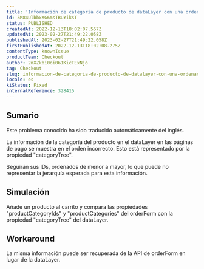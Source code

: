 ```yaml
---
title: 'Información de categoría de producto de dataLayer con una ordenación errónea'
id: 5M84UlbbxXG6msTBUYiksT
status: PUBLISHED
createdAt: 2022-12-13T18:02:07.567Z
updatedAt: 2023-02-27T21:49:22.058Z
publishedAt: 2023-02-27T21:49:22.058Z
firstPublishedAt: 2022-12-13T18:02:08.275Z
contentType: knownIssue
productTeam: Checkout
author: 2mXZkbi0oi061KicTExNjo
tag: Checkout
slug: informacion-de-categoria-de-producto-de-datalayer-con-una-ordenacion-erronea
locale: es
kiStatus: Fixed
internalReference: 328415
---
```


## Sumario

<div class="alert alert-info">
  <p>Este problema conocido ha sido traducido automáticamente del inglés.</p>
</div>


La información de la categoría del producto en el dataLayer en las páginas de pago se muestra en el orden incorrecto. Esto está representado por la propiedad "categoryTree".

Seguirán sus IDs, ordenados de menor a mayor, lo que puede no representar la jerarquía esperada para esta información.


##

## Simulación


Añade un producto al carrito y compara las propiedades "productCategoryIds" y "productCategories" del orderForm con la propiedad "categoryTree" del dataLayer.



## Workaround


La misma información puede ser recuperada de la API de orderForm en lugar de la dataLayer.




